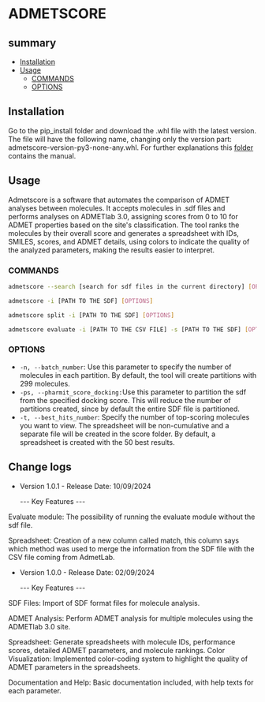 # ADMETSCORE

## summary
- [Installation](#Installation)
- [Usage](#Usage)
  - [COMMANDS](#COMMANDS)
  - [OPTIONS](#OPTIONS)

## Installation

Go to the pip_install folder and download the .whl file with the latest version. The file will have the following name, changing only the version part: admetscore-version-py3-none-any.whl.
For further explanations this [folder](https://drive.google.com/drive/folders/15bk7o-0kES7QtORbMgVqBEI7S-RQ4V-x) contains the manual.

## Usage
Admetscore is a software that automates the comparison of ADMET analyses between molecules. It accepts molecules in .sdf files and performs analyses on ADMETlab 3.0, assigning scores from 0 to 10 for ADMET properties based on the site's classification. The tool ranks the molecules by their overall score and generates a spreadsheet with IDs, SMILES, scores, and ADMET details, using colors to indicate the quality of the analyzed parameters, making the results easier to interpret.

### COMMANDS

```bash
admetscore --search [search for sdf files in the current directory] [OPTIONS]
```

```bash
admetscore -i [PATH TO THE SDF] [OPTIONS] 
```

```bash
admetscore split -i [PATH TO THE SDF] [OPTIONS] 
```

```bash
admetscore evaluate -i [PATH TO THE CSV FILE] -s [PATH TO THE SDF] [OPTIONS]
```

### OPTIONS
- `-n, --batch_number`: Use this parameter to specify the number of molecules in each partition. By default, the tool will create partitions with 299 molecules.
- `-ps, --pharmit_score_docking:`Use this parameter to partition the sdf from the specified docking score. This will reduce the number of partitions created, since by default the entire SDF file is partitioned.
- `-t, --best_hits_number`: Specify the number of top-scoring molecules you want to view. The spreadsheet will be non-cumulative and a separate file will be created in the score folder. By default, a spreadsheet is created with the 50 best results.


## Change logs


* Version 1.0.1 - Release Date: 10/09/2024

  --- Key Features ---
  
Evaluate module: The possibility of running the evaluate module without the sdf file.

Spreadsheet: Creation of a new column called match, this column says which method was used to merge the information from the SDF file with the CSV file coming from AdmetLab.

* Version 1.0.0 - Release Date: 02/09/2024

  --- Key Features ---

SDF Files: Import of SDF format files for molecule analysis.

ADMET Analysis: Perform ADMET analysis for multiple molecules using the ADMETlab 3.0 site.

Spreadsheet: Generate spreadsheets with molecule IDs, performance scores, detailed ADMET parameters, and molecule rankings.
Color Visualization: Implemented color-coding system to highlight the quality of ADMET parameters in the spreadsheets.

Documentation and Help: Basic documentation included, with help texts for each parameter.

